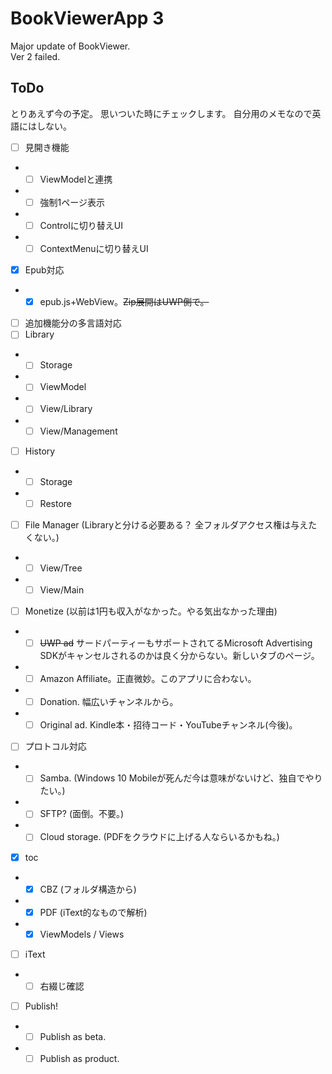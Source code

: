 # BookViewerApp 3
Major update of BookViewer.  
Ver 2 failed.

## ToDo
とりあえず今の予定。
思いついた時にチェックします。
自分用のメモなので英語にはしない。

- [ ] 見開き機能
- - [ ] ViewModelと連携
- - [ ] 強制1ページ表示
- - [ ] Controlに切り替えUI
- - [ ] ContextMenuに切り替えUI
- [x] Epub対応
- - [x] epub.js+WebView。~~Zip展開はUWP側で。~~
- [ ] 追加機能分の多言語対応
- [ ] Library
- - [ ] Storage
- - [ ] ViewModel
- - [ ] View/Library
- - [ ] View/Management
- [ ] History
- - [ ] Storage
- - [ ] Restore
- [ ] File Manager (Libraryと分ける必要ある？ 全フォルダアクセス権は与えたくない。)
- - [ ] View/Tree
- - [ ] View/Main
- [ ] Monetize (以前は1円も収入がなかった。やる気出なかった理由)
- - [ ] ~~UWP ad~~ サードパーティーもサポートされてるMicrosoft Advertising SDKがキャンセルされるのかは良く分からない。新しいタブのページ。
- - [ ] Amazon Affiliate。正直微妙。このアプリに合わない。
- - [ ] Donation. 幅広いチャンネルから。
- - [ ] Original ad. Kindle本・招待コード・YouTubeチャンネル(今後)。
- [ ] プロトコル対応
- - [ ] Samba. (Windows 10 Mobileが死んだ今は意味がないけど、独自でやりたい。)
- - [ ] SFTP? (面倒。不要。)
- - [ ] Cloud storage. (PDFをクラウドに上げる人ならいるかもね。)
- [x] toc
- - [x] CBZ (フォルダ構造から)
- - [x] PDF (iText的なもので解析)
- - [x] ViewModels / Views
- [ ] iText
- - [ ] 右綴じ確認
- [ ] Publish!
- - [ ] Publish as beta.
- - [ ] Publish as product.

